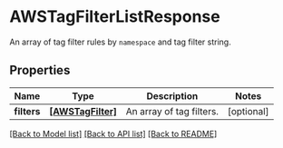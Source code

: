 # AWSTagFilterListResponse

An array of tag filter rules by `namespace` and tag filter string.

## Properties

| Name        | Type                                  | Description              | Notes      |
| ----------- | ------------------------------------- | ------------------------ | ---------- |
| **filters** | [**[AWSTagFilter]**](AWSTagFilter.md) | An array of tag filters. | [optional] |

[[Back to Model list]](README.md#documentation-for-models) [[Back to API list]](README.md#documentation-for-api-endpoints) [[Back to README]](README.md)
